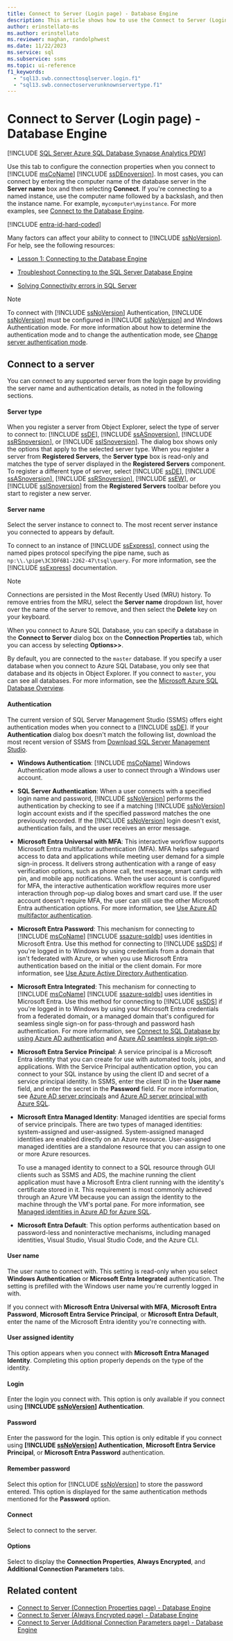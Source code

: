 ```yaml
---
title: Connect to Server (Login page) - Database Engine
description: This article shows how to use the Connect to Server (Login page) Database Engine.
author: erinstellato-ms
ms.author: erinstellato
ms.reviewer: maghan, randolphwest
ms.date: 11/22/2023
ms.service: sql
ms.subservice: ssms
ms.topic: ui-reference
f1_keywords:
  - "sql13.swb.connecttosqlserver.login.f1"
  - "sql13.swb.connectoserverunknownservertype.f1"
---
```


# Connect to Server (Login page) - Database Engine

[!INCLUDE [SQL Server Azure SQL Database Synapse Analytics PDW](../../includes/applies-to-version/sql-asdb-asdbmi-asa-pdw.md)]

Use this tab to configure the connection properties when you connect to [!INCLUDE [msCoName](../../includes/msconame-md.md)] [!INCLUDE [ssDEnoversion](../../includes/ssdenoversion-md.md)]. In most cases, you can connect by entering the computer name of the database server in the **Server name** box and then selecting **Connect**. If you're connecting to a named instance, use the computer name followed by a backslash, and then the instance name. For example, `mycomputer\myinstance`. For more examples, see [Connect to the Database Engine](../../sql-server/connect-to-database-engine.md).

[!INCLUDE [entra-id-hard-coded](../../includes/entra-id-hard-coded.md)]

Many factors can affect your ability to connect to [!INCLUDE [ssNoVersion](../../includes/ssnoversion-md.md)]. For help, see the following resources:

- [Lesson 1: Connecting to the Database Engine](../../relational-databases/lesson-1-connecting-to-the-database-engine.md)

- [Troubleshoot Connecting to the SQL Server Database Engine](/troubleshoot/sql/connect/network-related-or-instance-specific-error-occurred-while-establishing-connection)

- [Solving Connectivity errors in SQL Server](https://support.microsoft.com/help/4009936/solving-connectivity-errors-to-sql-server)

> [!NOTE]  
> To connect with [!INCLUDE [ssNoVersion](../../includes/ssnoversion-md.md)] Authentication, [!INCLUDE [ssNoVersion](../../includes/ssnoversion-md.md)] must be configured in [!INCLUDE [ssNoVersion](../../includes/ssnoversion-md.md)] and Windows Authentication mode. For more information about how to determine the authentication mode and to change the authentication mode, see [Change server authentication mode](../../database-engine/configure-windows/change-server-authentication-mode.md).

## Connect to a server

You can connect to any supported server from the login page by providing the server name and authentication details, as noted in the following sections.

#### Server type

When you register a server from Object Explorer, select the type of server to connect to: [!INCLUDE [ssDE](../../includes/ssde-md.md)], [!INCLUDE [ssASnoversion](../../includes/ssasnoversion-md.md)], [!INCLUDE [ssRSnoversion](../../includes/ssrsnoversion-md.md)], or [!INCLUDE [ssISnoversion](../../includes/ssisnoversion-md.md)]. The dialog box shows only the options that apply to the selected server type. When you register a server from **Registered Servers**, the **Server type** box is read-only and matches the type of server displayed in the **Registered Servers** component. To register a different type of server, select [!INCLUDE [ssDE](../../includes/ssde-md.md)], [!INCLUDE [ssASnoversion](../../includes/ssasnoversion-md.md)], [!INCLUDE [ssRSnoversion](../../includes/ssrsnoversion-md.md)], [!INCLUDE [ssEW](../../includes/ssew-md.md)], or [!INCLUDE [ssISnoversion](../../includes/ssisnoversion-md.md)] from the **Registered Servers** toolbar before you start to register a new server.

#### Server name

Select the server instance to connect to. The most recent server instance you connected to appears by default.

To connect to an instance of [!INCLUDE [ssExpress](../../includes/ssexpress-md.md)], connect using the named pipes protocol specifying the pipe name, such as `np:\\.\pipe\3C3DF6B1-2262-47\tsql\query`. For more information, see the [!INCLUDE [ssExpress](../../includes/ssexpress-md.md)] documentation.

> [!NOTE]  
> Connections are persisted in the Most Recently Used (MRU) history. To remove entries from the MRU, select the **Server name** dropdown list, hover over the name of the server to remove, and then select the **Delete** key on your keyboard.

When you connect to Azure SQL Database, you can specify a database in the **Connect to Server** dialog box on the **Connection Properties** tab, which you can access by selecting **Options>>**.

By default, you are connected to the `master` database. If you specify a user database when you connect to Azure SQL Database, you only see that database and its objects in Object Explorer. If you connect to `master`, you can see all databases. For more information, see the [Microsoft Azure SQL Database Overview](/azure/sql-database/sql-database-technical-overview/).

#### Authentication

The current version of SQL Server Management Studio (SSMS) offers eight authentication modes when you connect to a [!INCLUDE [ssDE](../../includes/ssde-md.md)]. If your **Authentication** dialog box doesn't match the following list, download the most recent version of SSMS from [Download SQL Server Management Studio](../download-sql-server-management-studio-ssms.md).

- **Windows Authentication**: [!INCLUDE [msCoName](../../includes/msconame-md.md)] Windows Authentication mode allows a user to connect through a Windows user account.

- **SQL Server Authentication**: When a user connects with a specified login name and password, [!INCLUDE [ssNoVersion](../../includes/ssnoversion-md.md)] performs the authentication by checking to see if a matching [!INCLUDE [ssNoVersion](../../includes/ssnoversion-md.md)] login account exists and if the specified password matches the one previously recorded. If the [!INCLUDE [ssNoVersion](../../includes/ssnoversion-md.md)] login doesn't exist, authentication fails, and the user receives an error message.

- **Microsoft Entra Universal with MFA**: This interactive workflow supports Microsoft Entra multifactor authentication (MFA). MFA helps safeguard access to data and applications while meeting user demand for a simple sign-in process. It delivers strong authentication with a range of easy verification options, such as phone call, text message, smart cards with pin, and mobile app notifications. When the user account is configured for MFA, the interactive authentication workflow requires more user interaction through pop-up dialog boxes and smart card use. If the user account doesn't require MFA, the user can still use the other Microsoft Entra authentication options. For more information, see [Use Azure AD multifactor authentication](/azure/azure-sql/database/authentication-mfa-ssms-overview).

- **Microsoft Entra Password**: This mechanism for connecting to [!INCLUDE [msCoName](../../includes/msconame-md.md)] [!INCLUDE [ssazure-sqldb](../../includes/ssazure-sqldb.md)] uses identities in Microsoft Entra. Use this method for connecting to [!INCLUDE [ssSDS](../../includes/sssds-md.md)] if you're logged in to Windows by using credentials from a domain that isn't federated with Azure, or when you use Microsoft Entra authentication based on the initial or the client domain. For more information, see [Use Azure Active Directory Authentication](/azure/azure-sql/database/authentication-aad-overview).

- **Microsoft Entra Integrated**: This mechanism for connecting to [!INCLUDE [msCoName](../../includes/msconame-md.md)] [!INCLUDE [ssazure-sqldb](../../includes/ssazure-sqldb.md)] uses identities in Microsoft Entra. Use this method for connecting to [!INCLUDE [ssSDS](../../includes/sssds-md.md)] if you're logged in to Windows by using your Microsoft Entra credentials from a federated domain, or a managed domain that's configured for seamless single sign-on for pass-through and password hash authentication. For more information, see [Connect to SQL Database by using Azure AD authentication](/azure/azure-sql/database/authentication-aad-overview) and [Azure AD seamless single sign-on](/azure/active-directory/hybrid/connect/how-to-connect-sso).

- **Microsoft Entra Service Principal**: A service principal is a Microsoft Entra identity that you can create for use with automated tools, jobs, and applications. With the Service Principal authentication option, you can connect to your SQL instance by using the client ID and secret of a service principal identity. In SSMS, enter the client ID in the **User name** field, and enter the secret in the **Password** field. For more information, see [Azure AD server principals](/azure/azure-sql/database/authentication-azure-ad-logins) and [Azure AD server principal with Azure SQL](/azure/azure-sql/database/authentication-aad-service-principal).

- **Microsoft Entra Managed Identity**: Managed identities are special forms of service principals. There are two types of managed identities: system-assigned and user-assigned. System-assigned managed identities are enabled directly on an Azure resource. User-assigned managed identities are a standalone resource that you can assign to one or more Azure resources.

  To use a managed identity to connect to a SQL resource through GUI clients such as SSMS and ADS, the machine running the client application must have a Microsoft Entra client running with the identity's certificate stored in it. This requirement is most commonly achieved through an Azure VM because you can assign the identity to the machine through the VM's portal pane. For more information, see [Managed identities in Azure AD for Azure SQL](/azure/azure-sql/database/authentication-azure-ad-user-assigned-managed-identity).

- **Microsoft Entra Default**: This option performs authentication based on password-less and noninteractive mechanisms, including managed identities, Visual Studio, Visual Studio Code, and the Azure CLI.

#### User name

The user name to connect with. This setting is read-only when you select **Windows Authentication** or **Microsoft Entra Integrated** authentication. The setting is prefilled with the Windows user name you're currently logged in with.

If you connect with **Microsoft Entra Universal with MFA**, **Microsoft Entra Password**, **Microsoft Entra Service Principal**, or **Microsoft Entra Default**, enter the name of the Microsoft Entra identity you're connecting with.

#### User assigned identity

This option appears when you connect with **Microsoft Entra Managed Identity**. Completing this option properly depends on the type of the identity.

#### Login

Enter the login you connect with. This option is only available if you connect using **[!INCLUDE [ssNoVersion](../../includes/ssnoversion-md.md)] Authentication**.

#### Password

Enter the password for the login. This option is only editable if you connect using **[!INCLUDE [ssNoVersion](../../includes/ssnoversion-md.md)] Authentication**, **Microsoft Entra Service Principal**, or **Microsoft Entra Password** authentication.

#### Remember password

Select this option for [!INCLUDE [ssNoVersion](../../includes/ssnoversion-md.md)] to store the password entered. This option is displayed for the same authentication methods mentioned for the **Password** option.

#### Connect

Select to connect to the server.

#### Options

Select to display the **Connection Properties**, **Always Encrypted**, and **Additional Connection Parameters** tabs.

## Related content

- [Connect to Server (Connection Properties page) - Database Engine](connect-to-server-connection-properties-page-database-engine.md)
- [Connect to Server (Always Encrypted page) - Database Engine](connect-to-server-always-encrypted-page-database-engine.md)
- [Connect to Server (Additional Connection Parameters page) - Database Engine](connect-to-server-additional-connection-parameters-page-database-engine.md)
